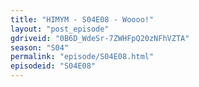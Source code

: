 ```yaml
---
title: "HIMYM - S04E08 - Woooo!"
layout: "post_episode"
gdriveid: "0B6D_WdeSr-7ZWHFpQ20zNFhVZTA"
season: "S04"
permalink: "episode/S04E08.html"
episodeid: "S04E08"
---
```

